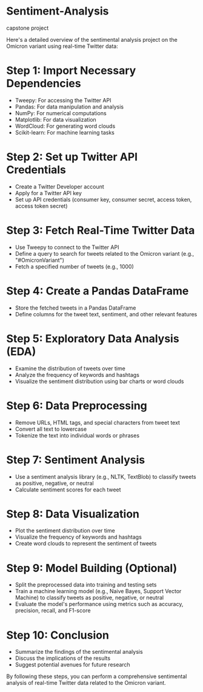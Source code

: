 # Sentiment-Analysis
capstone project

Here's a detailed overview of the sentimental analysis project on the Omicron variant using real-time Twitter data:

# Step 1: Import Necessary Dependencies
- Tweepy: For accessing the Twitter API
- Pandas: For data manipulation and analysis
- NumPy: For numerical computations
- Matplotlib: For data visualization
- WordCloud: For generating word clouds
- Scikit-learn: For machine learning tasks

# Step 2: Set up Twitter API Credentials
- Create a Twitter Developer account
- Apply for a Twitter API key
- Set up API credentials (consumer key, consumer secret, access token, access token secret)

# Step 3: Fetch Real-Time Twitter Data
- Use Tweepy to connect to the Twitter API
- Define a query to search for tweets related to the Omicron variant (e.g., "#OmicronVariant")
- Fetch a specified number of tweets (e.g., 1000)

# Step 4: Create a Pandas DataFrame
- Store the fetched tweets in a Pandas DataFrame
- Define columns for the tweet text, sentiment, and other relevant features

# Step 5: Exploratory Data Analysis (EDA)
- Examine the distribution of tweets over time
- Analyze the frequency of keywords and hashtags
- Visualize the sentiment distribution using bar charts or word clouds

# Step 6: Data Preprocessing
- Remove URLs, HTML tags, and special characters from tweet text
- Convert all text to lowercase
- Tokenize the text into individual words or phrases

# Step 7: Sentiment Analysis
- Use a sentiment analysis library (e.g., NLTK, TextBlob) to classify tweets as positive, negative, or neutral
- Calculate sentiment scores for each tweet

# Step 8: Data Visualization
- Plot the sentiment distribution over time
- Visualize the frequency of keywords and hashtags
- Create word clouds to represent the sentiment of tweets

# Step 9: Model Building (Optional)
- Split the preprocessed data into training and testing sets
- Train a machine learning model (e.g., Naive Bayes, Support Vector Machine) to classify tweets as positive, negative, or neutral
- Evaluate the model's performance using metrics such as accuracy, precision, recall, and F1-score

# Step 10: Conclusion
- Summarize the findings of the sentimental analysis
- Discuss the implications of the results
- Suggest potential avenues for future research

By following these steps, you can perform a comprehensive sentimental analysis of real-time Twitter data related to the Omicron variant.
